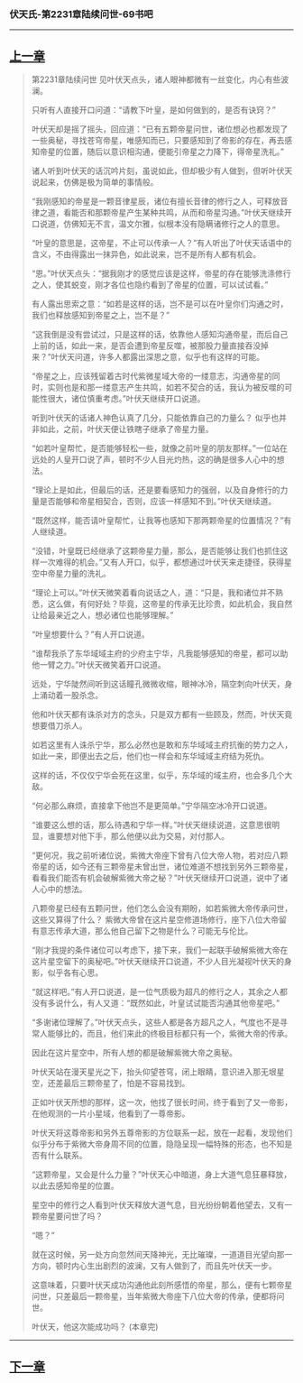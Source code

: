 ### 伏天氏-第2231章陆续问世-69书吧

--------
[上一章](./0b6688c0c4c3ae643782327031cb6759.md)
--------


>
>
>
>第2231章陆续问世
>见叶伏天点头，诸人眼神都微有一丝变化，内心有些波澜。
>
>只听有人直接开口问道：“请教下叶皇，是如何做到的，是否有诀窍？”
>
>叶伏天却是摇了摇头，回应道：“已有五颗帝星问世，诸位想必也都发现了一些奥秘，寻找苍穹帝星，唯感知而已，只要感知到了帝影的存在，再去感知帝星的位置，随后以意识相沟通，便能引帝星之力降下，得帝星洗礼。”
>
>诸人听到叶伏天的话沉吟片刻，虽说如此，但却极少有人做到，但听叶伏天说起来，仿佛是极为简单的事情般。
>
>“我刚感知的帝星是一颗音律星辰，诸位有擅长音律的修行之人，可释放音律之道，看能否和那颗帝星产生某种共鸣，从而和帝星沟通。”叶伏天继续开口说道，仿佛知无不言，温文尔雅，似根本没有隐瞒诸修行之人的意思。
>
>“叶皇的意思是，这帝星，不止可以传承一人？”有人听出了叶伏天话语中的含义，不由得露出一抹异色，如此说来，岂不是所有人都有机会。
>
>“恩。”叶伏天点头：“据我刚才的感觉应该是这样，帝星的存在能够洗涤修行之人，使其蜕变，刚才各位也隐约看到了帝星的位置，可以试试看。”
>
>有人露出思索之意：“如若是这样的话，岂不是可以在叶皇你们沟通之时，我们也释放感知到帝星之上，岂不是？”
>
>“这我倒是没有尝试过，只是这样的话，依靠他人感知沟通帝星，而后自己上前的话，如此一来，是否会遭到帝星反噬，被那股力量直接吞没掉来？”叶伏天问道，许多人都露出深思之意，似乎也有这样的可能。
>
>“帝星之上，应该残留着古时代紫微星域大帝的一缕意志，沟通帝星的同时，实则也是和那一缕意志产生共鸣，如若不契合的话，我认为被反噬的可能性很大，诸位慎重考虑。”叶伏天继续开口说道。
>
>听到叶伏天的话诸人神色认真了几分，只能依靠自己的力量么？
>似乎也并非如此，之前，叶伏天便让铁瞎子继承了帝星力量。
>
>“如若叶皇帮忙，是否能够轻松一些，就像之前叶皇的朋友那样。”一位站在远处的人皇开口说了声，顿时不少人目光灼热，这的确是很多人心中的想法。
>
>“理论上是如此，但最后的话，还是要看感知力的强弱，以及自身修行的力量是否能够和帝星相契合，否则，应该一样感知不到。”叶伏天继续道。
>
>“既然这样，能否请叶皇帮忙，让我等也感知下那两颗帝星的位置情况？”有人继续道。
>
>“没错，叶皇既已经继承了这颗帝星力量，那么，是否能够让我们也抓住这样一次难得的机会。”又有人开口，似乎，都想通过叶伏天来走捷径，获得星空中帝星力量的洗礼。
>
>“理论上可以。”叶伏天微笑着看向说话之人，道：“只是，我和诸位并不熟悉，这么做，有何好处？毕竟，这帝星的传承无比珍贵，如此机会，我自然让给最亲近之人，想必诸位也能够理解。”
>
>“叶皇想要什么？”有人开口说道。
>
>“谁帮我杀了东华域域主府的少府主宁华，凡我能够感知的帝星，都可以助他一臂之力。”叶伏天微笑着开口说道。
>
>远处，宁华陡然间听到这话瞳孔微微收缩，眼神冰冷，隔空刺向叶伏天，身上涌动着一股杀念。
>
>他和叶伏天都有诛杀对方的念头，只是双方都有一些顾及，然而，叶伏天竟想要借刀杀人。
>
>如若这里有人诛杀宁华，那么必然也是敢和东华域域主府抗衡的势力之人，如此一来，即便出去之后，他们也一样会和东华域域主府结为死仇。
>
>这样的话，不仅仅宁华会死在这里，似乎，东华域的域主府，也会多几个大敌。
>
>“何必那么麻烦，直接拿下他岂不是更简单。”宁华隔空冰冷开口说道。
>
>“谁要这么想的话，那么待遇和宁华一样。”叶伏天继续说道，这意思很明显，谁要想对他下手，那么他便以此为交易，对付那人。
>
>“更何况，我之前听诸位说，紫微大帝座下曾有八位大帝人物，若对应八颗帝星的话，如今还有三颗帝星未曾出世，诸位难道不想找到另外三颗帝星，看看我们能否有机会破解紫微大帝之秘？”叶伏天继续开口说道，说中了诸人心中的想法。
>
>八颗帝星已经有五颗问世，他们怎么会没有期盼，如若紫微大帝传承问世，这些又算得了什么？
>紫微大帝曾在这片星空修道场修行，座下八位大帝留有意志传承大道，那么他自己留下之物是什么？可能无与伦比。
>
>“刚才我提的条件诸位可以考虑下，接下来，我们一起联手破解紫微大帝在这片星空留下的奥秘吧。”叶伏天继续开口说道，不少人目光凝视叶伏天的身影，似乎各有心思。
>
>“就这样吧。”有人开口说道，是一位气质极为超凡的修行之人，其余之人都没有多说什么，有人又道：“既然如此，叶皇试试能否沟通其他帝星吧。”
>
>“多谢诸位理解了。”叶伏天点头，这些人都是各方超凡之人，气度也不是寻常人能够比的，而且，他们来此的终极目标都只有一个，紫微大帝的传承。
>
>因此在这片星空中，所有人想的都是破解紫微大帝之奥秘。
>
>叶伏天站在漫天星光之下，抬头仰望苍穹，闭上眼睛，意识进入那无垠星空，还差最后三颗帝星了，怕是不容易找到。
>
>正如叶伏天所想的那样，这一次，他找了很长时间，终于看到了又一帝影，在他观测的一片小星域，他看到了一尊帝影。
>
>叶伏天将这尊帝影和另外五尊帝影的方位联系一起，放在一起看，发现他们似乎分布于紫微大帝身周不同的位置，隐隐呈现一幅特殊的形态，也不知是否有什么联系。
>
>“这颗帝星，又会是什么力量？”叶伏天心中暗道，身上大道气息狂暴释放，以此去感知帝星的位置。
>
>星空中的修行之人看到叶伏天释放大道气息，目光纷纷朝着他望去，又有一颗帝星要问世了吗？
>
>“嗯？”
>
>就在这时候，另一处方向忽然间天降神光，无比璀璨，一道道目光望向那一方向，顿时内心生出剧烈的波澜，又有人做到了，而且先叶伏天一步。
>
>这意味着，只要叶伏天成功沟通他此刻所感悟的帝星，那么，便有七颗帝星问世，只差最后一颗帝星，当年紫微大帝座下八位大帝的传承，便都将问世。
>
>叶伏天，他这次能成功吗？
>(本章完)
>
>

--------
[下一章](./d56357992f82b63a396e3e92c8c8b143.md)
--------
